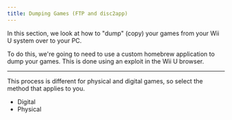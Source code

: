 ```yaml
---
title: Dumping Games (FTP and disc2app)
---
```


In this section, we look at how to "dump" (copy) your games from your Wii U system over to your PC.

To do this, we're going to need to use a custom homebrew application to dump your games. This is done using an exploit in the Wii U browser.

---

This process is different for physical and digital games, so select the method that applies to you.

- <router-link to="/digital">Digital</router-link>
- <router-link to="/physical">Physical</router-link>
